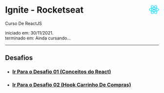 # Ignite - Rocketseat <img src="./pictures/react.png" width="32px" style="float: right;">
 Curso De ReactJS

 

 iniciado em: 30/11/2021. <br/>
 terminado em: Ainda cursando... <br/>

---

## Desafios

* <h3><a href="https://github.com/DinowSauron/Ignite-Rocketseat/tree/main/Chapter-1/desafio01">Ir Para o Desafio 01 <strong>(Conceitos do React)</strong></a></h3>

* <h3><a href="https://github.com/Ignite-Desafios/Hook-Carrinho-De-Compras" target="_blank">Ir Para o Desafio 02 <strong>(Hook Carrinho De Compras)</strong></a></h3>
